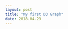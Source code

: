 ```yaml
---
layout: post
title: "My first D3 Graph"
date: 2018-04-23
---
```

<script src="//code.jquery.com/jquery.js"></script> <style> .node { stroke: #fff; stroke-width: 1.5px; } .link { stroke: #999; stroke-opacity: .6; } </style>

<html lang="en"> 
	<head>
		<meta charset="utf-8">
		<title>D3 Page Template</title>
		<script type="text/javascript" src="http://d3js.org/d3.v3.min.js" charset="utf-8"></script>
		<style></style>
		<style type = "text/css">

		
			div.bar {
				display: inline-block;
				width: 20px;
				height: 75px;
				background-color: teal;
				margin-right: 2px;
			}

			.axis path,
			.axis line { 
				fill : none;  /* when we use CSS to style SVG elements, we should only use SVG attribute names,*/
				stroke: black; /* not regular CSS properties */
				shape-rendering: crispEdges;
			}

			.axis text { 
				font-family: sans-serif;
				font-size: 11px;
			}
		
		</style>
	</head>
    <div id='d3div'>

		<script type="text/javascript">


					// Dynamic, random data set 
					var dataset = [];
					var numDataPoints = 50;
					var xRange = Math.random() * 1000;
					var yRange = Math.random() * 1000;
					for (var i = 0; i < numDataPoints; i++) { 
						var newNumber1 = Math.floor(Math.random() * xRange);
						var newNumber2 = Math.floor(Math.random() * yRange);
						dataset.push([newNumber1, newNumber2]);
					}

					// we want to keep our code flexible, so will
					// analyze our datasets on the fly
					d3.max(dataset, function(d) { 
						return d[0];
					})

					var padding = 30; // keeps labels from being cut off 
					var w = 600;
					var h = 400;

					// setting up dynamic scales
					var xScale = d3.scale.linear()
										 .domain([0, d3.max(dataset, function(d) { return d[0];})])
										 .range([padding, w - 2 * padding]); //instead of [0, w-0]. doubling keeps labels 
										 // on far right from being cut off 

					var yScale = d3.scale.linear()
										 .domain([0, d3.max(dataset, function(d) { return d[1];})])
										 .range([h - padding, padding]); // otherwise larger y-values are at the bottom


					var rScale = d3.scale.linear()
										 .domain([0, d3.max(dataset, function(d) { return d[1]; })])
										 .range([2, 5]);
					// setting up axes
					var xAxis = d3.svg.axis()
									  .scale(xScale)
									  .orient("bottom")
									  .ticks(5); // D3 interprets this as a mere suggestion 

					var yAxis = d3.svg.axis()
									  .scale(yScale)
									  .orient("left")
									  .ticks(5);

					// incorporating scaled values 
					var svg = d3.select("body")
					            .append("svg")
					            .attr("width", w)
					            .attr("height", h);

					svg.selectAll("circle")
					    .data(dataset)
					    .enter()
					    .append("circle")
					    .attr("cx", function(d) {
					        return xScale(d[0]);
					    })
					    .attr("cy", function(d) {
					        return yScale(d[1]);
					    })
					    .attr("r", function(d) { 
					   		return rScale(d[1]);
					    });
					//labels 
					// svg.selectAll("text")
					// 	.data(dataset)
					// 	.enter()
					// 	.append("text")
					// 	.text(function(d) { 
					// 		return d[0] + ',' + d[1];
					// 	})
					// 	.attr("x", function(d) { 
					// 		return xScale(d[0]);
					// 	})
					// 	.attr("y", function(d) { 
					// 		return yScale(d[1]);
					// 	})
					// 	.attr("font-family", "sans-serif")
					// 	.attr("font-size", "11px")
					// 	.attr("fill", "red"); 

					// put this code at the end of the script so that it's generated after
					// the other elements and goes 'on top'
					svg.append("g")
						.attr("class", "axis") // Assign "axis" class
						.attr("transform", "translate(0," + (h - padding) + ")") // put the axis on the bottom
						.call(xAxis); // see CSS styles in the <head> of our page 

					svg.append("g")
						.attr("class","axis")
						.attr("transform", "translate(" + padding + ",0)")
						.call(yAxis);


                </div>
				</script>
</html>

